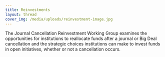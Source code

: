 ```yaml
---
title: Reinvestments
layout: thread
cover_img: /media/uploads/reinvestment-image.jpg
---
```

The Journal Cancellation Reinvestment Working Group examines the opportunities for institutions to reallocate funds after a journal or Big Deal cancellation and the strategic choices institutions can make to invest funds in open initiatives, whether or not a cancellation occurs.